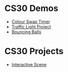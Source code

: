 # CS30 Demos
- [Colour Swap Timer](color-time-swap)
- [Traffic Light Project](traffic-light)
- [Bouncing Balls](bouncing-balls)

# CS30 Projects
- [Interactive Scene](interactive-scene-assignment)

